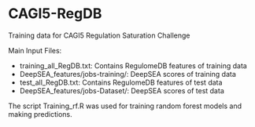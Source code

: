# CAGI5-RegDB
Training data for CAGI5 Regulation Saturation Challenge

Main Input Files:
 - training_all_RegDB.txt: Contains RegulomeDB features of training data
 - DeepSEA_features/jobs-training/: DeepSEA scores of training data
 - test_all_RegDB.txt: Contains RegulomeDB features of test data
 - DeepSEA_features/jobs-Dataset/: DeepSEA scores of test data

The script Training_rf.R was used for training random forest models and making predictions.
